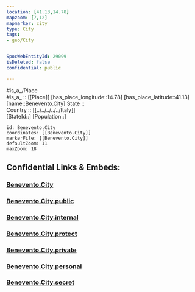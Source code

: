 ```yaml
---
location: [41.13,14.78] 
mapzoom: [7,12] 
mapmarker: city 
type: City
tags:
- geo/City


SpocWebEntityId: 29099
isDeleted: false
confidential: public

---
```

#is_a_/Place  
#is_a_ :: [[Place]] 
[has_place_longitude::14.78] 
[has_place_latitude::41.13] 
[name::Benevento.City] 
State ::  
Country :: [[../../../../../Italy]]  
[StateId::] 
[Population::] 



```leaflet
id: Benevento.City
coordinates: [[Benevento.City]] 
markerFile: [[Benevento.City]] 
defaultZoom: 11 
maxZoom: 18
```


## Confidential Links & Embeds: 

### [Benevento.City](/_Standards/Earth/Continent/Europe/Europe~South/Italy/regions~Italy/Campania/Benevento.Province/City/Benevento.City.md) 

### [Benevento.City.public](/_public/Earth/Continent/Europe/Europe~South/Italy/regions~Italy/Campania/Benevento.Province/City/Benevento.City.public.md) 

### [Benevento.City.internal](/_internal/Earth/Continent/Europe/Europe~South/Italy/regions~Italy/Campania/Benevento.Province/City/Benevento.City.internal.md) 

### [Benevento.City.protect](/_protect/Earth/Continent/Europe/Europe~South/Italy/regions~Italy/Campania/Benevento.Province/City/Benevento.City.protect.md) 

### [Benevento.City.private](/_private/Earth/Continent/Europe/Europe~South/Italy/regions~Italy/Campania/Benevento.Province/City/Benevento.City.private.md) 

### [Benevento.City.personal](/_personal/Earth/Continent/Europe/Europe~South/Italy/regions~Italy/Campania/Benevento.Province/City/Benevento.City.personal.md) 

### [Benevento.City.secret](/_secret/Earth/Continent/Europe/Europe~South/Italy/regions~Italy/Campania/Benevento.Province/City/Benevento.City.secret.md)


